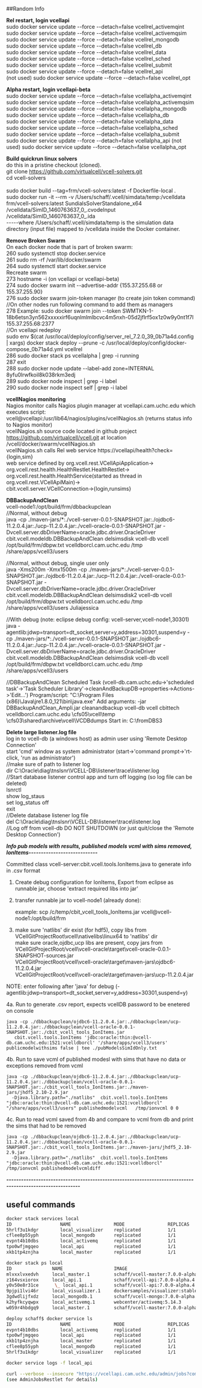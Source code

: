 ##Random Info

**Rel restart, login vcellapi**  
sudo docker service update --force --detach=false vcellrel_activemqint  
sudo docker service update --force --detach=false vcellrel_activemqsim  
sudo docker service update --force --detach=false vcellrel_mongodb  
sudo docker service update --force --detach=false vcellrel_db  
sudo docker service update --force --detach=false vcellrel_data  
sudo docker service update --force --detach=false vcellrel_sched  
sudo docker service update --force --detach=false vcellrel_submit  
sudo docker service update --force --detach=false vcellrel_api  
(not used) sudo docker service update --force --detach=false vcellrel_opt  


**Alpha restart, login vcellapi-beta**  
sudo docker service update --force --detach=false vcellalpha_activemqint  
sudo docker service update --force --detach=false vcellalpha_activemqsim  
sudo docker service update --force --detach=false vcellalpha_mongodb  
sudo docker service update --force --detach=false vcellalpha_db  
sudo docker service update --force --detach=false vcellalpha_data  
sudo docker service update --force --detach=false vcellalpha_sched  
sudo docker service update --force --detach=false vcellalpha_submit  
sudo docker service update --force --detach=false vcellalpha_api
(not used) sudo docker service update --force --detach=false vcellalpha_opt  

**Build quickrun linux solvers**  
do this in a pristine checkout (cloned).  
git clone https://github.com/virtualcell/vcell-solvers.git  
cd vcell-solvers  
<put attached Dockerfile-local here>  
sudo docker build --tag=frm/vcell-solvers:latest -f Dockerfile-local .  
sudo docker run -it --rm -v /Users/schaff/.vcell/simdata/temp:/vcelldata frm/vcell-solvers:latest SundialsSolverStandalone_x64 /vcelldata/SimID_1460763637_0_.cvodeInput /vcelldata/SimID_1460763637_0_.ida  
-----where /Users/schaff/.vcell/simdata/temp is the simulation data directory (input file) mapped to /vcelldata inside the Docker container.  

**Remove Broken Swarm**  
On each docker node that is part of broken swarm:  
  260  sudo systemctl stop docker.service  
  261  sudo rm -rf /var/lib/docker/swarm  
  264  sudo systemctl start docker.service  
Recreate swarm  
  273  hostname -i (on vcellapi or vcellapi-beta)  
  274  sudo docker swarm init --advertise-addr {155.37.255.68 or 155.37.255.90}  
  276  sudo docker swarm join-token manager (to create join token command)  
  	//On other nodes run following command to add them as managers  
  278  Example: sudo docker swarm join --token SWMTKN-1-18b6etsn3yn562xxxxxirf6uqnlmlmlbcvc4m5nxh-05d2jflrf5ox1z0w9y0nt1f7l 155.37.255.68:2377  
  //On vcellapi redeploy  
   sudo env $(cat  /usr/local/deploy/config/server_rel_7.2.0_39_0b71a4d.config | xargs) docker stack deploy --prune -c /usr/local/deploy/config/docker-compose_0b71a4d.yml vcellrel  
  286  sudo docker stack ps vcellalpha | grep -i running  
  287  exit  
  288  sudo docker node update --label-add zone=INTERNAL 8yfu0lrwfkoil8k038rkm3edj  
  289  sudo docker node inspect | grep -i label  
  290  sudo docker node inspect self | grep -i label  


**vcellNagios monitoring**  
Nagios monitor calls Nagios plugin manager at vcellapi.cam.uchc.edu which executes script:  
   vcell@vcellapi:/usr/lib64/nagios/plugins/vcellNagios.sh (returns status info to Nagios monitor)  
vcellNagios.sh source code located in github project https://github.com/virtualcell/vcell.git at location /vcell/docker/swarm/vcellNagios.sh  
vcellNagios.sh calls Rel web service https://vcellapi/health?check={login,sim}  
  web service defined by org.vcell.rest.VCellApiApplication->  
      org.vcell.rest.health.HealthRestlet.HealthRestlet->  
        org.vcell.rest.health.HealthService(started as thread in org.vcell.rest.VCellApiMain)->  
          cbit.vcell.server.VCellConnection->{login,runsims}  


**DBBackupAndClean**  
vcell-node1:/opt/build/frm/dbbackupclean  
//Normal, without debug  
java -cp ./maven-jars/*:./vcell-server-0.0.1-SNAPSHOT.jar:./ojdbc6-11.2.0.4.jar:./ucp-11.2.0.4.jar:./vcell-oracle-0.0.1-SNAPSHOT.jar -Dvcell.server.dbDriverName=oracle.jdbc.driver.OracleDriver cbit.vcell.modeldb.DBBackupAndClean delsimsdisk vcell-db vcell /opt/build/frm/dbpw.txt  vcelldborcl.cam.uchc.edu /tmp /share/apps/vcell3/users  

//Normal, without debug, single user only  
java -Xms200m -Xmx1500m -cp ./maven-jars/*:./vcell-server-0.0.1-SNAPSHOT.jar:./ojdbc6-11.2.0.4.jar:./ucp-11.2.0.4.jar:./vcell-oracle-0.0.1-SNAPSHOT.jar -Dvcell.server.dbDriverName=oracle.jdbc.driver.OracleDriver cbit.vcell.modeldb.DBBackupAndClean delsimsdisk2 vcell-db vcell /opt/build/frm/dbpw.txt  vcelldborcl.cam.uchc.edu /tmp /share/apps/vcell3/users Juliajessica  

//With debug  (note: eclipse debug config: vcell-server,vcell-node1,30301)  
java  -agentlib:jdwp=transport=dt_socket,server=y,address=30301,suspend=y  -cp ./maven-jars/*:./vcell-server-0.0.1-SNAPSHOT.jar:./ojdbc6-11.2.0.4.jar:./ucp-11.2.0.4.jar:./vcell-oracle-0.0.1-SNAPSHOT.jar -Dvcell.server.dbDriverName=oracle.jdbc.driver.OracleDriver cbit.vcell.modeldb.DBBackupAndClean delsimsdisk vcell-db vcell /opt/build/frm/dbpw.txt  vcelldborcl.cam.uchc.edu /tmp /share/apps/vcell3/users  

//DBBackupAndClean Scheduled Task (vcell-db.cam.uchc.edu->'scheduled task'->'Task Scheduler Library'->cleanAndBackupDB->properties->Actions->'Edit...')
Program/script: "C:\Program Files (x86)\Java\jre1.8.0_121\bin\java.exe"
Add arguments: -jar DBBackupAndClean_Ampli.jar cleanandbackup vcell-db vcell cbittech vcelldborcl.cam.uchc.edu \\cfs05\vcell\temp \\cfs03\shared\archive\vcell\VCDBdumps
Start in: C:\fromDBS3


**Delete large listener.log file**  
log in to vcell-db (a windows host) as admin user using 'Remote Desktop Connection'  
start 'cmd' window as system administrator (start->'command prompt->'rt-click, 'run as administrator')  
//make sure of path to listener log  
dir C:\Oracle\diag\tnslsnr\VCELL-DB\listener\trace\listener.log  
//Start database listener control app and turn off logging (so log file can be deleted)  
lsnrctl  
   show log_staus  
   set log_status off  
   exit  
//Delete database listener log file  
del C:\Oracle\diag\tnslsnr\VCELL-DB\listener\trace\listener.log  
//Log off from vcell-db DO NOT SHUTDOWN (or just quit/close the 'Remote Desktop Connection')  


  
***Info pub models with results, published models vcml with sims removed, IonItems----------------------------***  

Committed class vcell-server:cbit.vcell.tools.IonItems.java to generate info in .csv format  

1. Create debug configuration for IonItems, Export from eclipse as runnable jar, choose 'extract required libs into jar'  

2. transfer runnable jar to vcell-node1 (already done):  

    example: scp /c/temp/cbit_vcell_tools_IonItems.jar vcell@vcell-node1:/opt/build/frm  

3. make sure 'natlibs' dir exist (for hdf5), copy libs from VCellGitProjectRoot\vcell\nativelibs\linux64 to 'natlibs' dir  
   make sure oracle,ojdbc,ucp libs are present, copy jars from  
       VCellGitProjectRoot/vcell\vcell-oracle\target\vcell-oracle-0.0.1-SNAPSHOT-sources.jar  
       VCellGitProjectRoot/vcell\vcell-oracle\target\maven-jars\ojdbc6-11.2.0.4.jar  
       VCellGitProjectRoot/vcell\vcell-oracle\target\maven-jars\ucp-11.2.0.4.jar  

NOTE: enter following after 'java' for debug (-agentlib:jdwp=transport=dt_socket,server=y,address=30301,suspend=y)  

4a. Run to generate .csv report, expects vcellDB password to be enetered on console  

    java -cp ./dbbackupclean/ojdbc6-11.2.0.4.jar:./dbbackupclean/ucp-11.2.0.4.jar:./dbbackupclean/vcell-oracle-0.0.1-SNAPSHOT.jar:./cbit_vcell_tools_IonItems.jar  
       cbit.vcell.tools.IonItems 'jdbc:oracle:thin:@vcell-db.cam.uchc.edu:1521:vcelldborcl' '/share/apps/vcell3/users' publicmodelwithsims false | tee ./pubModelsSimIdOnly.txt  

4b. Run to save vcml of published modesl with sims that have no data or exceptions removed from vcml  

    java -cp ./dbbackupclean/ojdbc6-11.2.0.4.jar:./dbbackupclean/ucp-11.2.0.4.jar:./dbbackupclean/vcell-oracle-0.0.1-SNAPSHOT.jar:./cbit_vcell_tools_IonItems.jar:./maven-  jars/jhdf5_2.10-2.9.jar  
      -Djava.library.path="./natlibs"  cbit.vcell.tools.IonItems "jdbc:oracle:thin:@vcell-db.cam.uchc.edu:1521:vcelldborcl" "/share/apps/vcell3/users" publishedmodelvcml   /tmp/ionvcml 0 0  

4c. Run to read vcml saved from 4b and compare to vcml from db and print the sims that had to be removed  

    java -cp ./dbbackupclean/ojdbc6-11.2.0.4.jar:./dbbackupclean/ucp-11.2.0.4.jar:./dbbackupclean/vcell-oracle-0.0.1-SNAPSHOT.jar:./cbit_vcell_tools_IonItems.jar:./maven-jars/jhdf5_2.10-2.9.jar  
      -Djava.library.path="./natlibs"  cbit.vcell.tools.IonItems "jdbc:oracle:thin:@vcell-db.cam.uchc.edu:1521:vcelldborcl" /tmp/ionvcml publishedmodelvcmldiff  

***----------------------------------------------------------------------------------------------------------***

## useful commands

```bash
docker stack services local
ID                  NAME                MODE                REPLICAS            IMAGE                               PORTS
5hrlf3u1kdgr        local_visualizer    replicated          1/1                 dockersamples/visualizer:stable     *:30013->8080/tcp
cflee8p55yph        local_mongodb       replicated          1/1                 schaff/vcell-mongo:7.0.0-alpha.4    *:27020->27017/tcp
evpnt4b10dbs        local_activemq      replicated          1/1                 webcenter/activemq:5.14.3           *:61619->61616/tcp
tpo0wfjmgqeo        local_api           replicated          1/1                 schaff/vcell-api:7.0.0-alpha.4      *:30014->8000/tcp,*:8083->8080/tcp
xkb1tp4znjha        local_master        replicated          1/1                 schaff/vcell-master:7.0.0-alpha.4   *:30012->8000/tcp
```

```bash
docker stack ps local
ID               NAME                   IMAGE                               NODE                    DESIRED STATE   CURRENT STATE           ERROR  PORTS
mlvxxlvxedvh     local_master.1         schaff/vcell-master:7.0.0-alpha.4   linuxkit-025000000001   Running         Running 4 minutes ago
z164vsxiorox     local_api.1            schaff/vcell-api:7.0.0-alpha.4      linuxkit-025000000001   Running         Running 4 minutes ago
y0v50e8r31ce      \_ local_api.1        schaff/vcell-api:7.0.0-alpha.4      linuxkit-025000000001   Shutdown        Shutdown 4 minutes ago
9pjpi1lvi46r     local_visualizer.1     dockersamples/visualizer:stable     linuxkit-025000000001   Running         Running 25 minutes ago
3gdwdlijfxdz     local_mongodb.1        schaff/vcell-mongo:7.0.0-alpha.4    linuxkit-025000000001   Running         Running 26 minutes ago
k2hyfkcyqwpx     local_activemq.1       webcenter/activemq:5.14.3           linuxkit-025000000001   Running         Running 26 minutes ago
w059r4hbdgq9     local_master.1         schaff/vcell-master:7.0.0-alpha.4   linuxkit-025000000001   Shutdown        Shutdown 4 minutes ago
```

```bash
deploy schaff$ docker service ls
ID                  NAME                MODE                REPLICAS            IMAGE                               PORTS
evpnt4b10dbs        local_activemq      replicated          1/1                 webcenter/activemq:5.14.3           *:61619->61616/tcp
tpo0wfjmgqeo        local_api           replicated          1/1                 schaff/vcell-api:7.0.0-alpha.4      *:30014->8000/tcp,*:8083->8080/tcp
xkb1tp4znjha        local_master        replicated          1/1                 schaff/vcell-master:7.0.0-alpha.4   *:30012->8000/tcp
cflee8p55yph        local_mongodb       replicated          1/1                 schaff/vcell-mongo:7.0.0-alpha.4    *:27020->27017/tcp
5hrlf3u1kdgr        local_visualizer    replicated          1/1                 dockersamples/visualizer:stable     *:30013->8080/tcp
```

```bash
docker service logs -f local_api
```

```bash
curl --verbose --insecure "https://vcellapi.cam.uchc.edu/admin/jobs?completed=false&stopped=false&serverId=REL" | jq '.'
(see AdminJobsRestlet for details)
```

